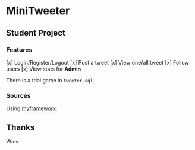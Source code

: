 # MiniTweeter

## Student Project

### Features

[x] Login/Register/Logout
[x] Post a tweet
[x] View one/all tweet
[x] Follow users
[x] View stats for **Admin**

There is a trial game in ``tweeter.sql``.

### Sources

Using [myframework](https://github.com/winvdaking/myframework).

Thanks
---
Winv
